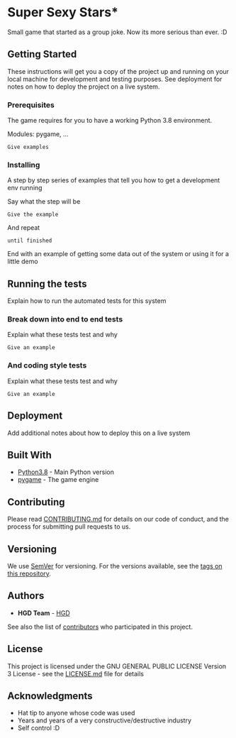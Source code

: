 # Super Sexy Stars*

Small game that started as a group joke. Now its more serious than ever. :D

## Getting Started

These instructions will get you a copy of the project up and running on your local machine for development and testing purposes. See deployment for notes on how to deploy the project on a live system.

### Prerequisites

The game requires for you to have a working Python 3.8 environment.

Modules: pygame, ...

```
Give examples
```

### Installing

A step by step series of examples that tell you how to get a development env running

Say what the step will be

```
Give the example
```

And repeat

```
until finished
```

End with an example of getting some data out of the system or using it for a little demo

## Running the tests

Explain how to run the automated tests for this system

### Break down into end to end tests

Explain what these tests test and why

```
Give an example
```

### And coding style tests

Explain what these tests test and why

```
Give an example
```

## Deployment

Add additional notes about how to deploy this on a live system

## Built With

* [Python3.8](https://www.python.org/dev/peps/pep-0569/) -  Main Python version
* [pygame](https://www.pygame.org/) - The game engine

## Contributing

Please read [CONTRIBUTING.md](https://github.com/kantharos-net/super-trunfo-p/blob/master/CONTRIBUTING.md) for details on our code of conduct, and the process for submitting pull requests to us.

## Versioning

We use [SemVer](http://semver.org/) for versioning. For the versions available, see the [tags on this repository](https://github.com/kantharos-net/super-trunfo-p/tags).

## Authors

* **HGD Team** - [HGD](https://github.com/orgs/kantharos-net/teams/high-ground-defenders)

See also the list of [contributors](https://github.com/kantharos-net/super-trunfo-p/graphs/contributors) who participated in this project.

## License

This project is licensed under the GNU GENERAL PUBLIC LICENSE Version 3 License - see the [LICENSE.md](https://github.com/kantharos-net/super-trunfo-p/blob/master/LICENSE.md) file for details

## Acknowledgments

* Hat tip to anyone whose code was used
* Years and years of a very constructive/destructive industry
* Self control :D
